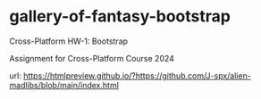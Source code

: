 # gallery-of-fantasy-bootstrap

Cross-Platform HW-1: Bootstrap

Assignment for Cross-Platform Course 2024

url: https://htmlpreview.github.io/?https://github.com/J-spx/alien-madlibs/blob/main/index.html

